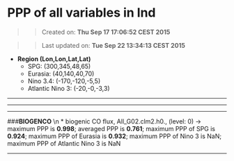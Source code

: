 PPP of all variables in lnd
==========
>> Created on: __Thu Sep 17 17:06:52 CEST 2015__ 
 
>> Last updated on: __Tue Sep 22 13:34:13 CEST 2015__ 

* __Region (Lon,Lon,Lat,Lat)__ 
  * SPG: (300,345,48,65) 
  * Eurasia: (40,140,40,70) 
  * Nino 3.4: (-170,-120,-5,5) 
  * Atlantic Nino 3: (-20,-0,-3,3) 
------ 

 
------ 
 
 
------ 
 
###__BIOGENCO__ \n  * biogenic CO flux, All_G02.clm2.h0., (level: 0) -> maximum PPP is __0.998__; averaged PPP is __0.761__; maximum PPP of SPG is __0.924__; maximum PPP of Eurasia is __0.932__; maximum PPP of Nino 3 is NaN; maximum PPP of Atlantic Nino 3 is NaN 
 
------ 
 
